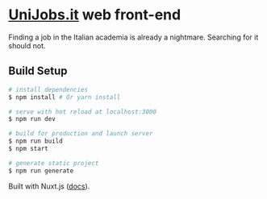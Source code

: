 # [UniJobs.it](http://www.unijobs.it) web front-end

Finding a job in the Italian academia is already a nightmare. Searching for it should not.

## Build Setup

``` bash
# install dependencies
$ npm install # Or yarn install

# serve with hot reload at localhost:3000
$ npm run dev

# build for production and launch server
$ npm run build
$ npm start

# generate static project
$ npm run generate
```

Built with Nuxt.js ([docs](https://github.com/nuxt/nuxt.js)).
